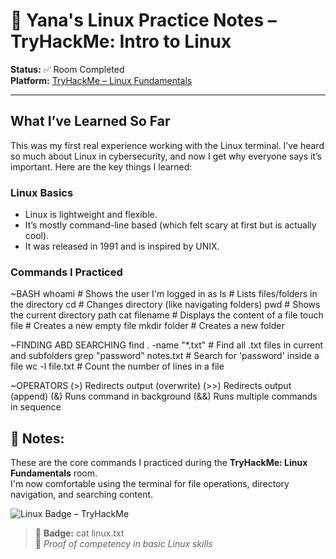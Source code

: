 # 📘 Yana's Linux Practice Notes – TryHackMe: Intro to Linux

**Status:** ✅ Room Completed  
**Platform:** [TryHackMe – Linux Fundamentals](https://tryhackme.com/room/linuxfundamentals1)

---

##  What I’ve Learned So Far

This was my first real experience working with the Linux terminal. I’ve heard so much about Linux in cybersecurity, and now I get why everyone says it’s important.
Here are the key things I learned:

### Linux Basics
- Linux is lightweight and flexible.
- It’s mostly command-line based (which felt scary at first but is actually cool).
- It was released in 1991 and is inspired by UNIX.

###  Commands I Practiced

~BASH
whoami         # Shows the user I'm logged in as
ls             # Lists files/folders in the directory
cd             # Changes directory (like navigating folders)
pwd            # Shows the current directory path
cat filename   # Displays the content of a file
touch file     # Creates a new empty file
mkdir folder   # Creates a new folder

~FINDING ABD SEARCHING
find . -name "*.txt"       # Find all .txt files in current and subfolders
grep "password" notes.txt  # Search for 'password' inside a file
wc -l file.txt             # Count the number of lines in a file

~OPERATORS
(>)	Redirects output (overwrite)
(>>)	Redirects output (append)
(&)	Runs command in background
(&&)	Runs multiple commands in sequence


## 📝 Notes:
These are the core commands I practiced during the **TryHackMe: Linux Fundamentals** room.  
I'm now comfortable using the terminal for file operations, directory navigation, and searching content.



![Linux Badge – TryHackMe](https://github.com/user-attachments/assets/c870518c-80a0-4985-9318-aea7eb994573)

> 🐧 **Badge:** cat linux.txt  
> 📘 *Proof of competency in basic Linux skills*
